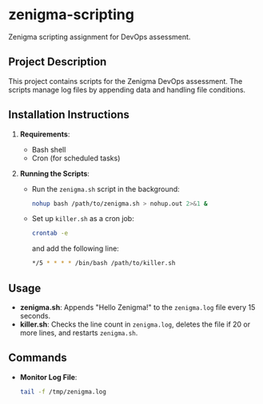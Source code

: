 # zenigma-scripting

Zenigma scripting assignment for DevOps assessment.

## Project Description

This project contains scripts for the Zenigma DevOps assessment. The scripts manage log files by appending data and handling file conditions.

## Installation Instructions

1. **Requirements**:
   - Bash shell
   - Cron (for scheduled tasks)

2. **Running the Scripts**:
   - Run the `zenigma.sh` script in the background:
     ```bash
     nohup bash /path/to/zenigma.sh > nohup.out 2>&1 &
     ```
   - Set up `killer.sh` as a cron job:
     ```bash
     crontab -e
     ```
     and add the following line:
     ```bash
     */5 * * * * /bin/bash /path/to/killer.sh
     ```

## Usage

- **zenigma.sh**: Appends "Hello Zenigma!" to the `zenigma.log` file every 15 seconds.
- **killer.sh**: Checks the line count in `zenigma.log`, deletes the file if 20 or more lines, and restarts `zenigma.sh`.

## Commands

- **Monitor Log File**:
  ```bash
  tail -f /tmp/zenigma.log
